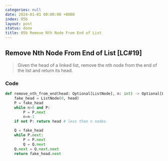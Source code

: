 ```yaml
---
categories: null
date: 2024-01-01 00:00:00 +0000
index: 05b
layout: post
status: done
title: 05b Remove Nth Node From End of List
---
```


## Remove Nth Node From End of List [LC#19]
> Given the head of a linked list, remove the nth node from the end of the list and return its head.

### Code
```python
def remove_nth_from_end(head: Optional[ListNode], n: int) -> Optional[ListNode]:
    fake_head = ListNode(0, head)
    P = fake_head
    while n>0 and P:
        P = P.next
        n=n-1
    if not P: return head # less than n nodes

    Q = fake_head
    while P.next:
        P = P.next
        Q = Q.next
    Q.next = Q.next.next
    return fake_head.next
```
